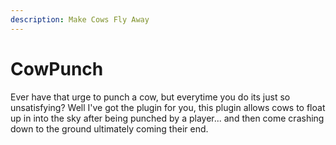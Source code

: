 ```yaml
---
description: Make Cows Fly Away
---
```


# CowPunch

Ever have that urge to punch a cow, but everytime you do its just so unsatisfying? Well I've got the plugin for you, this plugin allows cows to float up in into the sky after being punched by a player... and then come crashing down to the ground ultimately coming their end.


